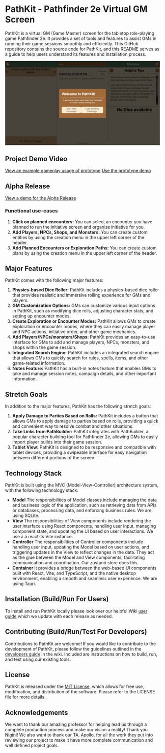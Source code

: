# PathKit - Pathfinder 2e Virtual GM Screen

PathKit is a virtual GM (Game Master) screen for the tabletop role-playing game Pathfinder 2e. It provides a set of tools and features to assist GMs in running their game sessions smoothly and efficiently. This GitHub repository contains the source code for PathKit, and this README serves as a guide to help users understand its features and installation process.

![Screenshot](docs/assets/WelcomeScreen.png)
## Project Demo Video
[View an example gameplay usage of prototype](https://www.youtube.com/watch?v=01wgcb1VR4I)
[Use the prototype demo](https://main--fantastic-pegasus-e6a1d9.netlify.app/)

## Alpha Release
[View a demo for the Alpha Release](https://youtu.be/HHFSkAdBkdI)
### Functional use-cases
1. **Click on planned encounters:** You can select an encounter you have planned to run the initiative screen and organize initiative for you.
2. **Add Players, NPCs, Shops, and Monsters:** You can create custom entities by using the creation menu in the upper left corner of the header.
3. **Add Planned Encounters or Exploration Paths:** You can create custom plans by using the creation menu in the upper left corner of the header.

## Major Features

PathKit comes with the following major features:

1. **Physics-based Dice Roller:** PathKit includes a physics-based dice roller that provides realistic and immersive rolling experience for GMs and players.
2. **GM Customization Options:** GMs can customize various input options in PathKit, such as modifying dice rolls, adjusting character stats, and setting up encounter modes.
3. **Create Exploration or Encounter Modes:** PathKit allows GMs to create exploration or encounter modes, where they can easily manage player and NPC actions, initiative order, and other game mechanics.
4. **Add Players/NPCs/monsters/Shops:** PathKit provides an easy-to-use interface for GMs to add and manage players, NPCs, monsters, and shops within the game session.
5. **Integrated Search Engine:** PathKit includes an integrated search engine that allows GMs to quickly search for rules, spells, items, and other game-related information.
6. **Notes Feature:** PathKit has a built-in notes feature that enables GMs to take and manage session notes, campaign details, and other important information.

## Stretch Goals

In addition to the major features, PathKit has the following stretch goals:

1. **Apply Damage to Parties Based on Rolls:** PathKit includes a button that allows GMs to apply damage to parties based on rolls, providing a quick and convenient way to resolve combat and other situations.
2. **Take Links from PathBuilder:** PathKit integrates with PathBuilder, a popular character building tool for Pathfinder 2e, allowing GMs to easily import player builds into their game session.
3. **Tablet View:** PathKit is designed to be responsive and compatible with tablet devices, providing a swipeable interface for easy navigation between different portions of the screen.

## Technology Stack

PathKit is built using the MVC (Model-View-Controller) architecture system, with the following technology stack:

- **Model** The responsibilities of Model classes include managing the data and business logic of the application, such as retrieving data from APIs or databases, processing data, and enforcing business rules. We are using SQLite.
- **View** The responsibilities of View components include rendering the user interface using React components, handling user input, managing component state, and updating the UI based on user interactions. We use a a react-ts Vite instance.
- **Controller** The responsibilities of Controller components include handling user input, updating the Model based on user actions, and triggering updates in the View to reflect changes in the data. They act as the glue between the Model and View components, facilitating communication and coordination. Our zustand store does this. 
- **Container** It provides a bridge between the web-based UI components built with React, Vite, and TypeScript, and the native desktop environment, enabling a smooth and seamless user experience. We are using Tauri.


## Installation (Build/Run For Users)

To install and run PathKit locally please look over our helpful Wiki [user guide](https://github.com/LeeJMorel/PathKit/wiki/User-Manual) which we update with each release as needed.

## Contributing (Build/Run/Test For Developers)

Contributions to PathKit are welcome! If you would like to contribute to the development of PathKit, please follow the guidelines outlined in the [developers guide](https://github.com/LeeJMorel/PathKit/wiki/Developer-Guidelines) in the wiki. Included are instructions on how to build, run, and test using our existing tools.

## License

PathKit is released under the [MIT License](LICENSE), which allows for free use, modification, and distribution of the software. Please refer to the LICENSE file for more details.

## Acknowledgements

We want to thank our amazing professor for helping lead us through a complete production process and make our vision a reality! Thank you [Nigini](https://github.com/nigini)! We also want to thank our TA, Apollo, for all the work they put into reviewing our project to make it have more complete communication and well defined project goals.
